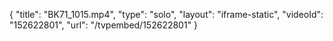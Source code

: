 {
    "title": "BK71_1015.mp4",
    "type": "solo",
    "layout": "iframe-static",
    "videoId": "152622801",
    "url": "\/tvpembed\/152622801"
}